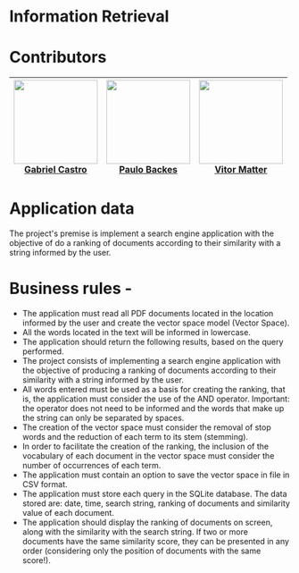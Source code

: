 # Information Retrieval

# Contributors
|<img src="https://avatars.githubusercontent.com/u/15840469?v=4" width=150px height=150px><br> [Gabriel Castro](https://github.com/gabcastro) | <img src="https://avatars.githubusercontent.com/u/22084856?v=4" width=150px height=150px><br> [Paulo Backes](https://github.com/JrBackes)| <img src="https://avatars1.githubusercontent.com/u/43481916?s=400&u=2683d479631afcd710a45ec6cae3e82ba1a846bf&v=4" width=150px height=150px><br> [Vitor Matter](https://github.com/vmatter) |
|---|---|--|

# Application data
The project's premise is implement a search engine application with the objective of do a ranking of documents according to their similarity with a string informed by the user.

# Business rules - 
- The application must read all PDF documents located in the location informed by the user and create the vector space model (Vector Space).
- All the words located in the text will be informed in lowercase.
- The application should return the following results, based on the query performed.
- The project consists of implementing a search engine application with the objective of producing a ranking of documents according to their similarity with a string informed by the user.
- All words entered must be used as a basis for creating the ranking, that is, the application must consider the use of the AND operator. Important: the operator does not need to be informed and the words that make up the string can only be separated by spaces.
- The creation of the vector space must consider the removal of stop words and the reduction of each term to its stem (stemming).
- In order to facilitate the creation of the ranking, the inclusion of the vocabulary of each document in the vector space must consider the number of occurrences of each term.
- The application must contain an option to save the vector space in file in CSV format.
- The application must store each query in the SQLite database. The data stored are: date, time, search string, ranking of documents and similarity value of each document.
- The application should display the ranking of documents on screen, along with the similarity with the search string. If two or more documents have the same similarity score, they can be presented in any order (considering only the position of documents with the same score!).
